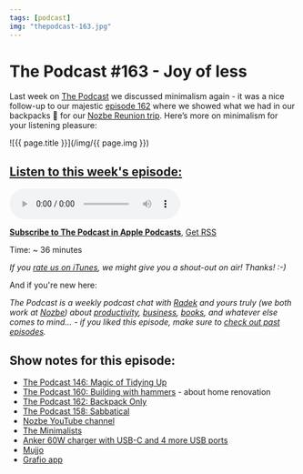 ```yaml
---
tags: [podcast]
img: "thepodcast-163.jpg"
---
```


# The Podcast #163 - Joy of less

Last week on [The Podcast][p] we discussed minimalism again - it was a nice follow-up to our majestic [episode 162](https://sliwinski.com/thepodcast-162) where we showed what we had in our backpacks 🎒 for our [Nozbe Reunion trip](https://sliwinski.com/reunion). Here’s more on minimalism for your listening pleasure:

<!--More-->

![{{ page.title }}](/img/{{ page.img }})

## [Listen to this week's episode:][e]

<audio controls>
<source src="https://files.nozbe.com/podcast/163.mp3" type="audio/mpeg">
</audio>

**[Subscribe to The Podcast in Apple Podcasts][i]**, [Get RSS][rss]

Time: ~ 36 minutes

*If you [rate us on iTunes][i], we might give you a shout-out on air! Thanks! :-)*

And if you're new here:

*The Podcast is a weekly podcast chat with [Radek][r] and yours truly (we both work at [Nozbe][n]) about [productivity](/tag/productivity), [business](/tag/business), [books](/tag/books), and whatever else comes to mind… - if you liked this episode, make sure to [check out past episodes](/tag/podcast).*

## Show notes for this episode:

  * [The Podcast 146: Magic of Tidying Up](https://thepodcast.fm/episodes/146)
  * [The Podcast 160: Building with hammers](https://thepodcast.fm/episodes/160) \- about home renovation
  * [The Podcast 162: Backpack Only](https://thepodcast.fm/episodes/162)
  * [The Podcast 158: Sabbatical](https://thepodcast.fm/episodes/158)
  * [Nozbe YouTube channel](https://www.youtube.com/user/NozbeCom?sub_confirmation=1)
  * [The Minimalists](https://www.theminimalists.com/)
  * [Anker 60W charger with USB-C and 4 more USB ports](https://www.amazon.com/Charger-Anker-Premium-Desktop-Delivery/dp/B072K5ZJXF/)
  * [Mujjo](https://www.mujjo.com/)
  * [Grafio app](http://tentouchapps.com/grafio/)

[y]: https://michael.gratis/thepodcastyt
[rss]: http://thepodcast.fm/episodes?format=RSS
[e]: http://thepodcast.fm/episodes/163

[p]: https://michael.gratis/thepodcastfm
[n]: https://michael.gratis/nozbe
[r]: https://michael.gratis/radex
[i]: https://michael.gratis/thepodcast
[o]: https://michael.gratis/ipadonly


